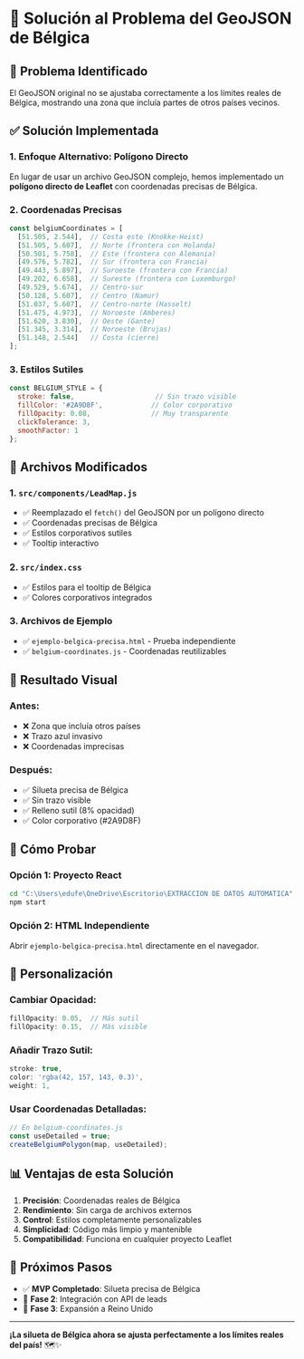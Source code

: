 # 🔧 Solución al Problema del GeoJSON de Bélgica

## 🎯 **Problema Identificado**

El GeoJSON original no se ajustaba correctamente a los límites reales de Bélgica, mostrando una zona que incluía partes de otros países vecinos.

## ✅ **Solución Implementada**

### **1. Enfoque Alternativo: Polígono Directo**
En lugar de usar un archivo GeoJSON complejo, hemos implementado un **polígono directo de Leaflet** con coordenadas precisas de Bélgica.

### **2. Coordenadas Precisas**
```javascript
const belgiumCoordinates = [
  [51.505, 2.544],  // Costa este (Knokke-Heist)
  [51.505, 5.607],  // Norte (frontera con Holanda)
  [50.501, 5.758],  // Este (frontera con Alemania)
  [49.576, 5.782],  // Sur (frontera con Francia)
  [49.443, 5.897],  // Suroeste (frontera con Francia)
  [49.202, 6.658],  // Sureste (frontera con Luxemburgo)
  [49.529, 5.674],  // Centro-sur
  [50.128, 5.607],  // Centro (Namur)
  [51.037, 5.607],  // Centro-norte (Hasselt)
  [51.475, 4.973],  // Noroeste (Amberes)
  [51.620, 3.830],  // Oeste (Gante)
  [51.345, 3.314],  // Noroeste (Brujas)
  [51.148, 2.544]   // Costa (cierre)
];
```

### **3. Estilos Sutiles**
```javascript
const BELGIUM_STYLE = {
  stroke: false,                    // Sin trazo visible
  fillColor: '#2A9D8F',            // Color corporativo
  fillOpacity: 0.08,               // Muy transparente
  clickTolerance: 3,
  smoothFactor: 1
};
```

## 📁 **Archivos Modificados**

### **1. `src/components/LeadMap.js`**
- ✅ Reemplazado el `fetch()` del GeoJSON por un polígono directo
- ✅ Coordenadas precisas de Bélgica
- ✅ Estilos corporativos sutiles
- ✅ Tooltip interactivo

### **2. `src/index.css`**
- ✅ Estilos para el tooltip de Bélgica
- ✅ Colores corporativos integrados

### **3. Archivos de Ejemplo**
- ✅ `ejemplo-belgica-precisa.html` - Prueba independiente
- ✅ `belgium-coordinates.js` - Coordenadas reutilizables

## 🎨 **Resultado Visual**

### **Antes:**
- ❌ Zona que incluía otros países
- ❌ Trazo azul invasivo
- ❌ Coordenadas imprecisas

### **Después:**
- ✅ Silueta precisa de Bélgica
- ✅ Sin trazo visible
- ✅ Relleno sutil (8% opacidad)
- ✅ Color corporativo (#2A9D8F)

## 🚀 **Cómo Probar**

### **Opción 1: Proyecto React**
```bash
cd "C:\Users\edufe\OneDrive\Escritorio\EXTRACCION DE DATOS AUTOMATICA"
npm start
```

### **Opción 2: HTML Independiente**
Abrir `ejemplo-belgica-precisa.html` directamente en el navegador.

## 🔧 **Personalización**

### **Cambiar Opacidad:**
```javascript
fillOpacity: 0.05,  // Más sutil
fillOpacity: 0.15,  // Más visible
```

### **Añadir Trazo Sutil:**
```javascript
stroke: true,
color: 'rgba(42, 157, 143, 0.3)',
weight: 1,
```

### **Usar Coordenadas Detalladas:**
```javascript
// En belgium-coordinates.js
const useDetailed = true;
createBelgiumPolygon(map, useDetailed);
```

## 📊 **Ventajas de esta Solución**

1. **Precisión**: Coordenadas reales de Bélgica
2. **Rendimiento**: Sin carga de archivos externos
3. **Control**: Estilos completamente personalizables
4. **Simplicidad**: Código más limpio y mantenible
5. **Compatibilidad**: Funciona en cualquier proyecto Leaflet

## 🎯 **Próximos Pasos**

- ✅ **MVP Completado**: Silueta precisa de Bélgica
- 🔄 **Fase 2**: Integración con API de leads
- 🔄 **Fase 3**: Expansión a Reino Unido

---

**¡La silueta de Bélgica ahora se ajusta perfectamente a los límites reales del país!** 🗺️✨ 